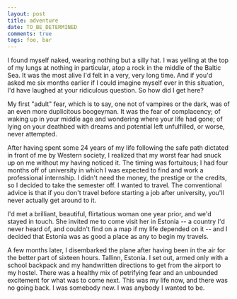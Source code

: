 ```yaml
---
layout: post
title: adventure
date: TO_BE_DETERMINED
comments: true
tags: foo, bar
---
```


I found myself naked, wearing nothing but a silly hat. I was yelling at the top
of my lungs at nothing in particular, atop a rock in the middle of the Baltic
Sea. It was the most alive I'd felt in a very, very long time. And if you'd
asked me six months earlier if I could imagine myself ever in this situation,
I'd have laughed at your ridiculous question. So how did I get here?

My first "adult" fear, which is to say, one not of vampires or the dark, was of
an even more duplicitous boogeyman. It was the fear of complacency; of waking up
in your middle age and wondering where your life had gone; of lying on your
deathbed with dreams and potential left unfulfilled, or worse, never attempted.

After having spent some 24 years of my life following the safe path dictated in
front of me by Western society, I realized that my worst fear had snuck up on me
without my having noticed it. The timing was fortuitous; I had four months off
of university in which I was expected to find and work a professional
internship. I didn't need the money, the prestige or the credits, so I decided
to take the semester off. I wanted to travel. The conventional advice is that if
you don't travel before starting a job after university, you'll never actually
get around to it.

I'd met a brilliant, beautiful, flirtatious woman one year prior, and we'd
stayed in touch. She invited me to come visit her in Estonia -- a country I'd
never heard of, and couldn't find on a map if my life depended on it -- and I
decided that Estonia was as good a place as any to begin my travels.

A few months later, I disembarked the plane after having been in the air for the
better part of sixteen hours. Tallinn, Estonia. I set out, armed only with a
school backpack and my handwritten directions to get from the airport to my
hostel. There was a healthy mix of petrifying fear and an unbounded excitement
for what was to come next. This was my life now, and there was no going back. I
was somebody new. I was anybody I wanted to be.

